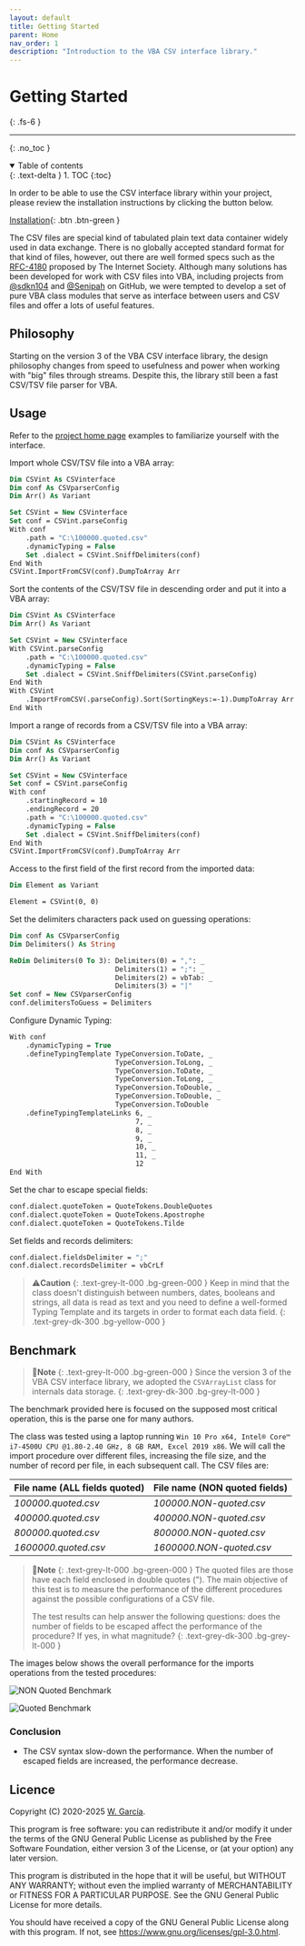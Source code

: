 ```yaml
---
layout: default
title: Getting Started
parent: Home
nav_order: 1
description: "Introduction to the VBA CSV interface library."
---
```


# Getting Started
{: .fs-6 }

---

{: .no_toc }

<details open markdown="block">
  <summary>
    Table of contents
  </summary>
  {: .text-delta }
1. TOC
{:toc}
</details>

In order to be able to use the CSV interface library within your project, please review the installation instructions by clicking the button below.

[Installation](https://ws-garcia.github.io/VBA-CSV-interface/home/installation.html){: .btn .btn-green }

The CSV files are special kind of tabulated plain text data container widely used in data exchange. There is no globally accepted standard format for that kind of files, however, out there are well formed specs such as the [RFC-4180](https://www.ietf.org/rfc/rfc4180.txt) proposed by The Internet Society.
Although many solutions has been developed for work with CSV files into VBA, including projects from [@sdkn104](https://github.com/sdkn104/VBA-CSV) and [@Senipah](https://github.com/Senipah/VBA-Better-Array) on GitHub, we were tempted to develop a set of pure VBA class modules that serve as interface between users and CSV files and offer a lots of useful features.

## Philosophy
Starting on the version 3 of the VBA CSV interface library, the design philosophy changes from speed to usefulness and power when working with "big" files through streams. Despite this, the library still been a fast CSV/TSV file parser for VBA.

## Usage
Refer to the [project home page](https://github.com/ws-garcia/VBA-CSV-interface) examples to familiarize yourself with the interface.

Import whole CSV/TSV file into a VBA array:


```vb
Dim CSVint As CSVinterface
Dim conf As CSVparserConfig
Dim Arr() As Variant

Set CSVint = New CSVinterface
Set conf = CSVint.parseConfig
With conf
    .path = "C:\100000.quoted.csv"
    .dynamicTyping = False
    Set .dialect = CSVint.SniffDelimiters(conf)
End With
CSVint.ImportFromCSV(conf).DumpToArray Arr
```

Sort the contents of the CSV/TSV file in descending order and put it into a VBA array:

```vb
Dim CSVint As CSVinterface
Dim Arr() As Variant

Set CSVint = New CSVinterface
With CSVint.parseConfig
    .path = "C:\100000.quoted.csv"
    .dynamicTyping = False
    Set .dialect = CSVint.SniffDelimiters(CSVint.parseConfig)
End With
With CSVint
    .ImportFromCSV(.parseConfig).Sort(SortingKeys:=-1).DumpToArray Arr
End With
```

Import a range of records from a CSV/TSV file into a VBA array:

```vb
Dim CSVint As CSVinterface
Dim conf As CSVparserConfig
Dim Arr() As Variant

Set CSVint = New CSVinterface
Set conf = CSVint.parseConfig
With conf
    .startingRecord = 10
    .endingRecord = 20
    .path = "C:\100000.quoted.csv"
    .dynamicTyping = False
    Set .dialect = CSVint.SniffDelimiters(conf)
End With
CSVint.ImportFromCSV(conf).DumpToArray Arr
```

Access to the first field of the first record from the imported data:

```vb
Dim Element as Variant

Element = CSVint(0, 0)
```

Set the delimiters characters pack used on guessing operations:

```vb
Dim conf As CSVparserConfig
Dim Delimiters() As String

ReDim Delimiters(0 To 3): Delimiters(0) = ",": _
                          Delimiters(1) = ";": _
                          Delimiters(2) = vbTab: _
                          Delimiters(3) = "|"
Set conf = New CSVparserConfig
conf.delimitersToGuess = Delimiters
```

Configure Dynamic Typing:

```vb
With conf
    .dynamicTyping = True
    .defineTypingTemplate TypeConversion.ToDate, _
                          TypeConversion.ToLong, _
                          TypeConversion.ToDate, _
                          TypeConversion.ToLong, _
                          TypeConversion.ToDouble, _
                          TypeConversion.ToDouble, _
                          TypeConversion.ToDouble
    .defineTypingTemplateLinks 6, _
                               7, _
                               8, _
                               9, _
                               10, _
                               11, _
                               12
End With
```

Set the char to escape special fields:

```vb
conf.dialect.quoteToken = QuoteTokens.DoubleQuotes
conf.dialect.quoteToken = QuoteTokens.Apostrophe
conf.dialect.quoteToken = QuoteTokens.Tilde
```

Set fields and records delimiters:

```vb
conf.dialect.fieldsDelimiter = ";"
conf.dialect.recordsDelimiter = vbCrLf
```

>⚠️**Caution**
>{: .text-grey-lt-000 .bg-green-000 }
>Keep in mind that the class doesn't distinguish between numbers, dates, booleans and strings, all data is read as text and you need to define a well-formed Typing Template and its targets in order to format each data field.
{: .text-grey-dk-300 .bg-yellow-000 }

## Benchmark

>📝**Note**
>{: .text-grey-lt-000 .bg-green-000 }
>Since the version 3 of the VBA CSV interface library, we adopted the `CSVArrayList` class for internals data storage.
{: .text-grey-dk-300 .bg-grey-lt-000 }

The benchmark provided here is focused on the supposed most critical operation, this is the parse one for many authors.

The class was tested using a laptop running `Win 10 Pro x64, Intel® Core™ i7-4500U CPU @1.80-2.40 GHz, 8 GB RAM, Excel 2019 x86`. We will call the import procedure over different files, increasing the file size, and the number of record per file, in each subsequent call. The CSV files are:

<table>
<thead>
<tr>
<th style="text-align: left;"><strong>File name (ALL fields quoted)</strong></th>
<th style="text-align: left;"><strong>File name (NON quoted fields)</strong></th>
</tr>
</thead>
<tbody>
<tr>
<td style="text-align: left;"><em>100000.quoted.csv</em></td>
<td style="text-align: left;"><em>100000.NON-quoted.csv</em></td>
</tr>
<tr>
<td style="text-align: left;"><em>400000.quoted.csv</em></td>
<td style="text-align: left;"><em>400000.NON-quoted.csv</em></td>
</tr>
<tr>
<td style="text-align: left;"><em>800000.quoted.csv</em></td>
<td style="text-align: left;"><em>800000.NON-quoted.csv</em></td>
</tr>
<tr>
<td style="text-align: left;"><em>1600000.quoted.csv</em></td>
<td style="text-align: left;"><em>1600000.NON-quoted.csv</em></td>
</tr>
</tbody>
</table>

>📝**Note**
>{: .text-grey-lt-000 .bg-green-000 }
>The quoted files are those have each field enclosed in double quotes ("). The main objective of this test is to measure the performance of the different procedures against the possible configurations of a CSV file.
>
>The test results can help answer the following questions: does the number of fields to be escaped affect the performance of the procedure? If yes, in what magnitude?
{: .text-grey-dk-300 .bg-grey-lt-000 }

The images below shows the overall performance for the imports operations from the tested procedures:

![NON Quoted Benchmark](NON-Quoted-performance.png)

![Quoted Benchmark](Quoted-performance.png)

### Conclusion

- The CSV syntax slow-down the performance. When the number of escaped fields are increased, the performance decrease.

## Licence
Copyright (C) 2020-2025  [W. García](https://github.com/ws-garcia/).

This program is free software: you can redistribute it and/or modify it under the terms of the GNU General Public License as published by the Free Software Foundation, either version 3 of the License, or (at your option) any later version.

This program is distributed in the hope that it will be useful, but WITHOUT ANY WARRANTY; without even the implied warranty of MERCHANTABILITY or FITNESS FOR A PARTICULAR PURPOSE.  See the GNU General Public License for more details.

You should have received a copy of the GNU General Public License along with this program.  If not, see <https://www.gnu.org/licenses/gpl-3.0.html>.
